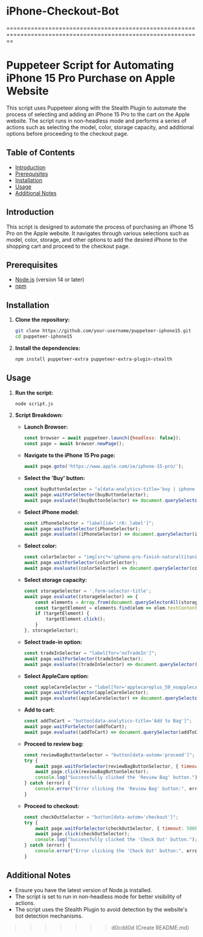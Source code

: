 
# iPhone-Checkout-Bot
==============================================================================================================
# Puppeteer Script for Automating iPhone 15 Pro Purchase on Apple Website

This script uses Puppeteer along with the Stealth Plugin to automate the process of selecting and adding an iPhone 15 Pro to the cart on the Apple website. The script runs in non-headless mode and performs a series of actions such as selecting the model, color, storage capacity, and additional options before proceeding to the checkout page.

## Table of Contents

- [Introduction](#introduction)
- [Prerequisites](#prerequisites)
- [Installation](#installation)
- [Usage](#usage)
- [Additional Notes](#additional-notes)

## Introduction

This script is designed to automate the process of purchasing an iPhone 15 Pro on the Apple website. It navigates through various selections such as model, color, storage, and other options to add the desired iPhone to the shopping cart and proceed to the checkout page.

## Prerequisites

- [Node.js](https://nodejs.org/) (version 14 or later)
- [npm](https://www.npmjs.com/)

## Installation

1. **Clone the repository:**

    ```sh
    git clone https://github.com/your-username/puppeteer-iphone15.git
    cd puppeteer-iphone15
    ```

2. **Install the dependencies:**

    ```sh
    npm install puppeteer-extra puppeteer-extra-plugin-stealth
    ```

## Usage

1. **Run the script:**

    ```sh
    node script.js
    ```

2. **Script Breakdown:**

    - **Launch Browser:**

        ```javascript
        const browser = await puppeteer.launch({headless: false});
        const page = await browser.newPage();
        ```

    - **Navigate to the iPhone 15 Pro page:**

        ```javascript
        await page.goto('https://www.apple.com/ie/iphone-15-pro/');
        ```

    - **Select the 'Buy' button:**

        ```javascript
        const buyButtonSelector = "a[data-analytics-title='buy | iphone 15 pro']";
        await page.waitForSelector(buyButtonSelector);
        await page.evaluate((buyButtonSelector) => document.querySelector(buyButtonSelector).click(), buyButtonSelector);
        ```

    - **Select iPhone model:**

        ```javascript
        const iPhoneSelector = "label[id=':r8:_label']";
        await page.waitForSelector(iPhoneSelector);
        await page.evaluate((iPhoneSelector) => document.querySelector(iPhoneSelector).click(), iPhoneSelector);
        ```

    - **Select color:**

        ```javascript
        const colorSelector = "img[src*='iphone-pro-finish-naturaltitanium-202309']";
        await page.waitForSelector(colorSelector);
        await page.evaluate((colorSelector) => document.querySelector(colorSelector).click(), colorSelector);
        ```

    - **Select storage capacity:**

        ```javascript
        const storageSelector = '.form-selector-title';
        await page.evaluate((storageSelector) => {
            const elements = Array.from(document.querySelectorAll(storageSelector));
            const targetElement = elements.find(elem => elem.textContent.includes('1TB'));
            if (targetElement) {
                targetElement.click();
            }
        }, storageSelector);
        ```

    - **Select trade-in option:**

        ```javascript
        const tradeInSelector = "label[for='noTradeIn']";
        await page.waitForSelector(tradeInSelector);
        await page.evaluate((tradeInSelector) => document.querySelector(tradeInSelector).click(), tradeInSelector);
        ```

    - **Select AppleCare option:**

        ```javascript
        const appleCareSelector = "label[for='applecareplus_59_noapplecare']";
        await page.waitForSelector(appleCareSelector);
        await page.evaluate((appleCareSelector) => document.querySelector(appleCareSelector).click(), appleCareSelector);
        ```

    - **Add to cart:**

        ```javascript
        const addToCart = "button[data-analytics-title='Add to Bag']";
        await page.waitForSelector(addToCart);
        await page.evaluate((addToCart) => document.querySelector(addToCart).click(), addToCart);
        ```

    - **Proceed to review bag:**

        ```javascript
        const reviewBagButtonSelector = "button[data-autom='proceed']";
        try {
            await page.waitForSelector(reviewBagButtonSelector, { timeout: 5000 });
            await page.click(reviewBagButtonSelector);
            console.log("Successfully clicked the 'Review Bag' button.");
        } catch (error) {
            console.error("Error clicking the 'Review Bag' button:", error);
        }
        ```

    - **Proceed to checkout:**

        ```javascript
        const checkOutSelector = "button[data-autom='checkout']";
        try {
            await page.waitForSelector(checkOutSelector, { timeout: 5000 });
            await page.click(checkOutSelector);
            console.log("Successfully clicked the 'Check Out' button.");
        } catch (error) {
            console.error("Error clicking the 'Check Out' button:", error);
        }
        ```

## Additional Notes

- Ensure you have the latest version of Node.js installed.
- The script is set to run in non-headless mode for better visibility of actions.
- The script uses the Stealth Plugin to avoid detection by the website's bot detection mechanisms.
>>>>>>> d0cdd0d (Create README.md)
